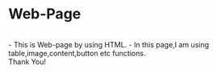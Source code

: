 # Web-Page
<br>
- This is Web-page by using HTML.
- In this page,I am using table,image,content,button etc functions.
<br>Thank You!
